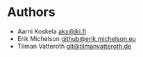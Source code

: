 <!--
SPDX-FileCopyrightText: 2020 The HedgeDoc developers (see AUTHORS file)

SPDX-License-Identifier: CC-BY-SA-4.0
-->

<!--
This file lists all individuals having contributed content to the repository.
To regenerate, use `git log --format='%aN <%aE>' | LC_ALL=C.UTF-8 sort -uf`.
-->

# Authors

- Aarni Koskela <akx@iki.fi>
- Erik Michelson <github@erik.michelson.eu>
- Tilman Vatteroth <git@tilmanvatteroth.de>


